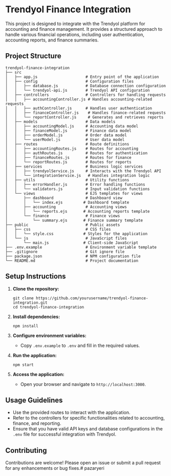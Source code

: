 # Trendyol Finance Integration

This project is designed to integrate with the Trendyol platform for accounting and finance management. It provides a structured approach to handle various financial operations, including user authentication, accounting reports, and finance summaries.

## Project Structure

```
trendyol-finance-integration
├── src
│   ├── app.js                     # Entry point of the application
│   ├── config                     # Configuration files
│   │   ├── database.js            # Database connection configuration
│   │   └── trendyol-api.js        # Trendyol API configuration
│   ├── controllers                # Controllers for handling requests
│   │   ├── accountingController.js # Handles accounting-related requests
│   │   ├── authController.js      # Handles user authentication
│   │   ├── financeController.js    # Handles finance-related requests
│   │   └── reportController.js     # Generates and retrieves reports
│   ├── models                     # Data models
│   │   ├── accountingModel.js     # Accounting data model
│   │   ├── financeModel.js        # Finance data model
│   │   ├── orderModel.js          # Order data model
│   │   └── userModel.js           # User data model
│   ├── routes                     # Route definitions
│   │   ├── accountingRoutes.js    # Routes for accounting
│   │   ├── authRoutes.js          # Routes for authentication
│   │   ├── financeRoutes.js       # Routes for finance
│   │   └── reportRoutes.js        # Routes for reports
│   ├── services                   # Business logic services
│   │   ├── trendyolService.js     # Interacts with the Trendyol API
│   │   └── integrationService.js   # Handles integration logic
│   ├── utils                      # Utility functions
│   │   ├── errorHandler.js        # Error handling functions
│   │   └── validators.js          # Input validation functions
│   └── views                      # EJS templates for views
│       ├── dashboard              # Dashboard view
│       │   └── index.ejs         # Dashboard template
│       ├── accounting             # Accounting views
│       │   └── reports.ejs       # Accounting reports template
│       └── finance                # Finance views
│           └── summary.ejs       # Finance summary template
├── public                         # Public assets
│   ├── css                        # CSS files
│   │   └── style.css             # Styles for the application
│   └── js                         # JavaScript files
│       └── main.js               # Client-side JavaScript
├── .env.example                   # Environment variable template
├── .gitignore                     # Git ignore file
├── package.json                   # NPM configuration file
└── README.md                      # Project documentation
```

## Setup Instructions

1. **Clone the repository:**
   ```
   git clone https://github.com/yourusername/trendyol-finance-integration.git
   cd trendyol-finance-integration
   ```

2. **Install dependencies:**
   ```
   npm install
   ```

3. **Configure environment variables:**
   - Copy `.env.example` to `.env` and fill in the required values.

4. **Run the application:**
   ```
   npm start
   ```

5. **Access the application:**
   - Open your browser and navigate to `http://localhost:3000`.

## Usage Guidelines

- Use the provided routes to interact with the application.
- Refer to the controllers for specific functionalities related to accounting, finance, and reporting.
- Ensure that you have valid API keys and database configurations in the `.env` file for successful integration with Trendyol.

## Contributing

Contributions are welcome! Please open an issue or submit a pull request for any enhancements or bug fixes.#   p a z a r y e r i  
 